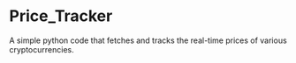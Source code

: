 # Price_Tracker
A simple python code that fetches and tracks the real-time prices of various cryptocurrencies.
